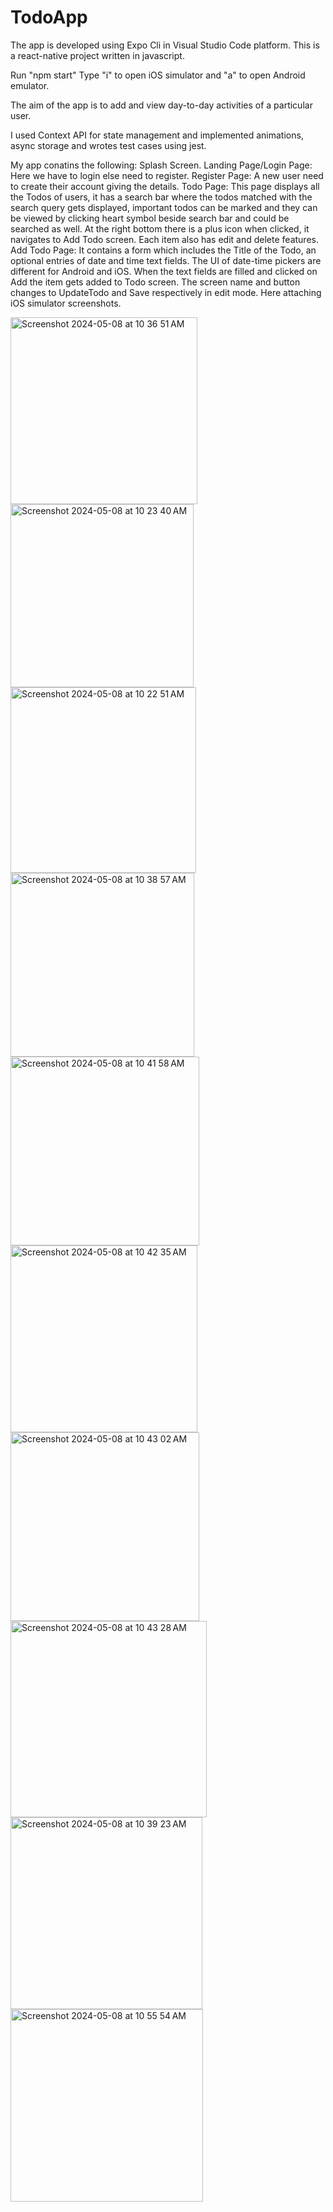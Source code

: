 # TodoApp
The app is developed using Expo Cli in Visual Studio Code platform. This is a react-native project written in javascript. 

Run "npm start"
Type "i" to open iOS simulator and "a" to open Android emulator.

The aim of the app is to add and view day-to-day activities of a particular user.

I used Context API for state management and implemented animations, async storage and wrotes test cases using jest. 

My app conatins the following:
Splash Screen.
Landing Page/Login Page: Here we have to login else need to register.
Register Page: A new user need to create their account giving the details.
Todo Page: This page displays all the Todos of users, it has a search bar where the todos matched with the search query gets displayed, important todos can be marked and they can be viewed by clicking heart symbol beside search bar and could be searched as well. At the right bottom there is a plus icon when clicked, it navigates to Add Todo screen. Each item also has edit and delete features.
Add Todo Page: It contains a form which includes the Title of the Todo, an optional entries of date and time text fields. The UI of date-time pickers are different for Android and iOS. When the text fields are filled and clicked on Add the item gets added to Todo screen. The screen name and button changes to UpdateTodo and Save respectively in edit mode.
Here attaching iOS simulator screenshots.

<img width="299" alt="Screenshot 2024-05-08 at 10 36 51 AM" src="https://github.com/jahnavi-vemuri/TodoApp/assets/127096031/59af0ab2-f0ef-479d-8718-1745cab60136">
<img width="293" alt="Screenshot 2024-05-08 at 10 23 40 AM" src="https://github.com/jahnavi-vemuri/TodoApp/assets/127096031/9103842b-a30c-46f3-a591-4efcabe2538c">
<img width="297" alt="Screenshot 2024-05-08 at 10 22 51 AM" src="https://github.com/jahnavi-vemuri/TodoApp/assets/127096031/26b6ac78-58a4-40e0-bc6b-834222607ca6">
 <img width="294" alt="Screenshot 2024-05-08 at 10 38 57 AM" src="https://github.com/jahnavi-vemuri/TodoApp/assets/127096031/8c0c8e08-b4d8-4206-970d-d543d7939983">  <img width="302" alt="Screenshot 2024-05-08 at 10 41 58 AM" src="https://github.com/jahnavi-vemuri/TodoApp/assets/127096031/4d5a1b43-50ca-4ab1-839f-d0fe5c7fe7c3">
<img width="299" alt="Screenshot 2024-05-08 at 10 42 35 AM" src="https://github.com/jahnavi-vemuri/TodoApp/assets/127096031/7cb43963-09a1-44c8-afc0-3ccefd561987">
<img width="302" alt="Screenshot 2024-05-08 at 10 43 02 AM" src="https://github.com/jahnavi-vemuri/TodoApp/assets/127096031/a8c22099-f0db-4089-b9bc-f567f209764d">
<img width="314" alt="Screenshot 2024-05-08 at 10 43 28 AM" src="https://github.com/jahnavi-vemuri/TodoApp/assets/127096031/e832fdf1-99e3-4464-b230-36eeb4b67138">
<img width="307" alt="Screenshot 2024-05-08 at 10 39 23 AM" src="https://github.com/jahnavi-vemuri/TodoApp/assets/127096031/51adf0c9-7189-492f-8c33-263139aaca7f">
<img width="308" alt="Screenshot 2024-05-08 at 10 55 54 AM" src="https://github.com/jahnavi-vemuri/TodoApp/assets/127096031/7cb15d3d-26d1-4073-92ff-98744bbf5317">

